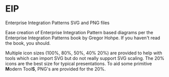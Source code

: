 # EIP
Enterprise Integration Patterns SVG and PNG files

Ease creation of Enterprise Integration Pattern based diagrams per the Enterprise Integration Patterns book by Gregor Hohpe. If you haven't read the book, you should. 

Multiple icon sizes (100%, 80%, 50%, 40% 20%) are provided to help with tools which can import SVG but do not really support SVG scaling. The 20% icons are the best size for typical presentations. To aid some primitive **M**odern Tool**S**, PNG's are provided for the 20%.  
